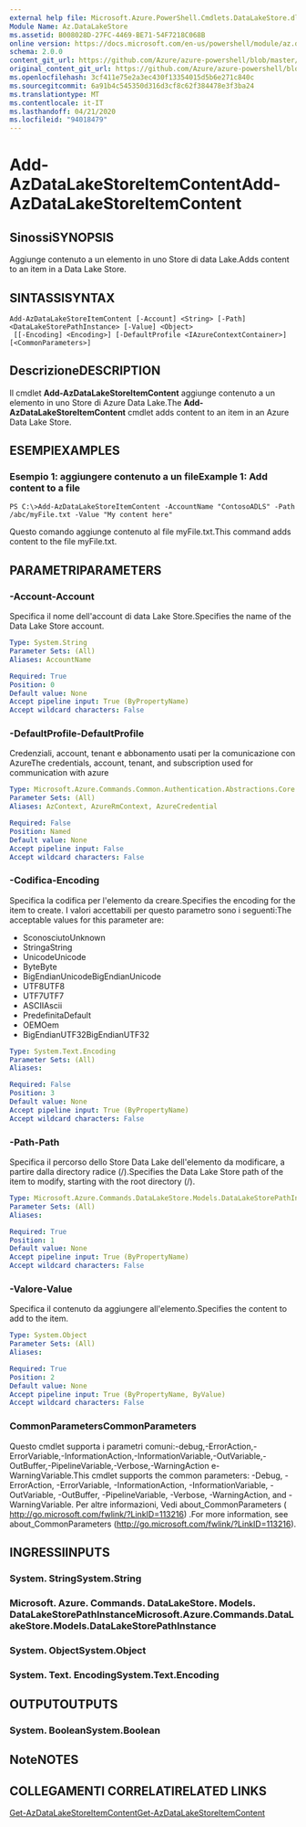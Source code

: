 ```yaml
---
external help file: Microsoft.Azure.PowerShell.Cmdlets.DataLakeStore.dll-Help.xml
Module Name: Az.DataLakeStore
ms.assetid: B008028D-27FC-4469-BE71-54F7218C068B
online version: https://docs.microsoft.com/en-us/powershell/module/az.datalakestore/add-azdatalakestoreitemcontent
schema: 2.0.0
content_git_url: https://github.com/Azure/azure-powershell/blob/master/src/DataLakeStore/DataLakeStore/help/Add-AzDataLakeStoreItemContent.md
original_content_git_url: https://github.com/Azure/azure-powershell/blob/master/src/DataLakeStore/DataLakeStore/help/Add-AzDataLakeStoreItemContent.md
ms.openlocfilehash: 3cf411e75e2a3ec430f13354015d5b6e271c840c
ms.sourcegitcommit: 6a91b4c545350d316d3cf8c62f384478e3f3ba24
ms.translationtype: MT
ms.contentlocale: it-IT
ms.lasthandoff: 04/21/2020
ms.locfileid: "94018479"
---
```

# <span data-ttu-id="240d3-101">Add-AzDataLakeStoreItemContent</span><span class="sxs-lookup"><span data-stu-id="240d3-101">Add-AzDataLakeStoreItemContent</span></span>

## <span data-ttu-id="240d3-102">Sinossi</span><span class="sxs-lookup"><span data-stu-id="240d3-102">SYNOPSIS</span></span>
<span data-ttu-id="240d3-103">Aggiunge contenuto a un elemento in uno Store di data Lake.</span><span class="sxs-lookup"><span data-stu-id="240d3-103">Adds content to an item in a Data Lake Store.</span></span>

## <span data-ttu-id="240d3-104">SINTASSI</span><span class="sxs-lookup"><span data-stu-id="240d3-104">SYNTAX</span></span>

```
Add-AzDataLakeStoreItemContent [-Account] <String> [-Path] <DataLakeStorePathInstance> [-Value] <Object>
 [[-Encoding] <Encoding>] [-DefaultProfile <IAzureContextContainer>] [<CommonParameters>]
```

## <span data-ttu-id="240d3-105">Descrizione</span><span class="sxs-lookup"><span data-stu-id="240d3-105">DESCRIPTION</span></span>
<span data-ttu-id="240d3-106">Il cmdlet **Add-AzDataLakeStoreItemContent** aggiunge contenuto a un elemento in uno Store di Azure Data Lake.</span><span class="sxs-lookup"><span data-stu-id="240d3-106">The **Add-AzDataLakeStoreItemContent** cmdlet adds content to an item in an Azure Data Lake Store.</span></span>

## <span data-ttu-id="240d3-107">ESEMPI</span><span class="sxs-lookup"><span data-stu-id="240d3-107">EXAMPLES</span></span>

### <span data-ttu-id="240d3-108">Esempio 1: aggiungere contenuto a un file</span><span class="sxs-lookup"><span data-stu-id="240d3-108">Example 1: Add content to a file</span></span>
```
PS C:\>Add-AzDataLakeStoreItemContent -AccountName "ContosoADLS" -Path /abc/myFile.txt -Value "My content here"
```

<span data-ttu-id="240d3-109">Questo comando aggiunge contenuto al file myFile.txt.</span><span class="sxs-lookup"><span data-stu-id="240d3-109">This command adds content to the file myFile.txt.</span></span>

## <span data-ttu-id="240d3-110">PARAMETRI</span><span class="sxs-lookup"><span data-stu-id="240d3-110">PARAMETERS</span></span>

### <span data-ttu-id="240d3-111">-Account</span><span class="sxs-lookup"><span data-stu-id="240d3-111">-Account</span></span>
<span data-ttu-id="240d3-112">Specifica il nome dell'account di data Lake Store.</span><span class="sxs-lookup"><span data-stu-id="240d3-112">Specifies the name of the Data Lake Store account.</span></span>

```yaml
Type: System.String
Parameter Sets: (All)
Aliases: AccountName

Required: True
Position: 0
Default value: None
Accept pipeline input: True (ByPropertyName)
Accept wildcard characters: False
```

### <span data-ttu-id="240d3-113">-DefaultProfile</span><span class="sxs-lookup"><span data-stu-id="240d3-113">-DefaultProfile</span></span>
<span data-ttu-id="240d3-114">Credenziali, account, tenant e abbonamento usati per la comunicazione con Azure</span><span class="sxs-lookup"><span data-stu-id="240d3-114">The credentials, account, tenant, and subscription used for communication with azure</span></span>

```yaml
Type: Microsoft.Azure.Commands.Common.Authentication.Abstractions.Core.IAzureContextContainer
Parameter Sets: (All)
Aliases: AzContext, AzureRmContext, AzureCredential

Required: False
Position: Named
Default value: None
Accept pipeline input: False
Accept wildcard characters: False
```

### <span data-ttu-id="240d3-115">-Codifica</span><span class="sxs-lookup"><span data-stu-id="240d3-115">-Encoding</span></span>
<span data-ttu-id="240d3-116">Specifica la codifica per l'elemento da creare.</span><span class="sxs-lookup"><span data-stu-id="240d3-116">Specifies the encoding for the item to create.</span></span>
<span data-ttu-id="240d3-117">I valori accettabili per questo parametro sono i seguenti:</span><span class="sxs-lookup"><span data-stu-id="240d3-117">The acceptable values for this parameter are:</span></span>
- <span data-ttu-id="240d3-118">Sconosciuto</span><span class="sxs-lookup"><span data-stu-id="240d3-118">Unknown</span></span>
- <span data-ttu-id="240d3-119">Stringa</span><span class="sxs-lookup"><span data-stu-id="240d3-119">String</span></span>
- <span data-ttu-id="240d3-120">Unicode</span><span class="sxs-lookup"><span data-stu-id="240d3-120">Unicode</span></span>
- <span data-ttu-id="240d3-121">Byte</span><span class="sxs-lookup"><span data-stu-id="240d3-121">Byte</span></span>
- <span data-ttu-id="240d3-122">BigEndianUnicode</span><span class="sxs-lookup"><span data-stu-id="240d3-122">BigEndianUnicode</span></span>
- <span data-ttu-id="240d3-123">UTF8</span><span class="sxs-lookup"><span data-stu-id="240d3-123">UTF8</span></span>
- <span data-ttu-id="240d3-124">UTF7</span><span class="sxs-lookup"><span data-stu-id="240d3-124">UTF7</span></span>
- <span data-ttu-id="240d3-125">ASCII</span><span class="sxs-lookup"><span data-stu-id="240d3-125">Ascii</span></span>
- <span data-ttu-id="240d3-126">Predefinita</span><span class="sxs-lookup"><span data-stu-id="240d3-126">Default</span></span>
- <span data-ttu-id="240d3-127">OEM</span><span class="sxs-lookup"><span data-stu-id="240d3-127">Oem</span></span>
- <span data-ttu-id="240d3-128">BigEndianUTF32</span><span class="sxs-lookup"><span data-stu-id="240d3-128">BigEndianUTF32</span></span>

```yaml
Type: System.Text.Encoding
Parameter Sets: (All)
Aliases:

Required: False
Position: 3
Default value: None
Accept pipeline input: True (ByPropertyName)
Accept wildcard characters: False
```

### <span data-ttu-id="240d3-129">-Path</span><span class="sxs-lookup"><span data-stu-id="240d3-129">-Path</span></span>
<span data-ttu-id="240d3-130">Specifica il percorso dello Store Data Lake dell'elemento da modificare, a partire dalla directory radice (/).</span><span class="sxs-lookup"><span data-stu-id="240d3-130">Specifies the Data Lake Store path of the item to modify, starting with the root directory (/).</span></span>

```yaml
Type: Microsoft.Azure.Commands.DataLakeStore.Models.DataLakeStorePathInstance
Parameter Sets: (All)
Aliases:

Required: True
Position: 1
Default value: None
Accept pipeline input: True (ByPropertyName)
Accept wildcard characters: False
```

### <span data-ttu-id="240d3-131">-Valore</span><span class="sxs-lookup"><span data-stu-id="240d3-131">-Value</span></span>
<span data-ttu-id="240d3-132">Specifica il contenuto da aggiungere all'elemento.</span><span class="sxs-lookup"><span data-stu-id="240d3-132">Specifies the content to add to the item.</span></span>

```yaml
Type: System.Object
Parameter Sets: (All)
Aliases:

Required: True
Position: 2
Default value: None
Accept pipeline input: True (ByPropertyName, ByValue)
Accept wildcard characters: False
```

### <span data-ttu-id="240d3-133">CommonParameters</span><span class="sxs-lookup"><span data-stu-id="240d3-133">CommonParameters</span></span>
<span data-ttu-id="240d3-134">Questo cmdlet supporta i parametri comuni:-debug,-ErrorAction,-ErrorVariable,-InformationAction,-InformationVariable,-OutVariable,-OutBuffer,-PipelineVariable,-Verbose,-WarningAction e-WarningVariable.</span><span class="sxs-lookup"><span data-stu-id="240d3-134">This cmdlet supports the common parameters: -Debug, -ErrorAction, -ErrorVariable, -InformationAction, -InformationVariable, -OutVariable, -OutBuffer, -PipelineVariable, -Verbose, -WarningAction, and -WarningVariable.</span></span> <span data-ttu-id="240d3-135">Per altre informazioni, Vedi about_CommonParameters ( http://go.microsoft.com/fwlink/?LinkID=113216) .</span><span class="sxs-lookup"><span data-stu-id="240d3-135">For more information, see about_CommonParameters (http://go.microsoft.com/fwlink/?LinkID=113216).</span></span>

## <span data-ttu-id="240d3-136">INGRESSI</span><span class="sxs-lookup"><span data-stu-id="240d3-136">INPUTS</span></span>

### <span data-ttu-id="240d3-137">System. String</span><span class="sxs-lookup"><span data-stu-id="240d3-137">System.String</span></span>

### <span data-ttu-id="240d3-138">Microsoft. Azure. Commands. DataLakeStore. Models. DataLakeStorePathInstance</span><span class="sxs-lookup"><span data-stu-id="240d3-138">Microsoft.Azure.Commands.DataLakeStore.Models.DataLakeStorePathInstance</span></span>

### <span data-ttu-id="240d3-139">System. Object</span><span class="sxs-lookup"><span data-stu-id="240d3-139">System.Object</span></span>

### <span data-ttu-id="240d3-140">System. Text. Encoding</span><span class="sxs-lookup"><span data-stu-id="240d3-140">System.Text.Encoding</span></span>

## <span data-ttu-id="240d3-141">OUTPUT</span><span class="sxs-lookup"><span data-stu-id="240d3-141">OUTPUTS</span></span>

### <span data-ttu-id="240d3-142">System. Boolean</span><span class="sxs-lookup"><span data-stu-id="240d3-142">System.Boolean</span></span>

## <span data-ttu-id="240d3-143">Note</span><span class="sxs-lookup"><span data-stu-id="240d3-143">NOTES</span></span>

## <span data-ttu-id="240d3-144">COLLEGAMENTI CORRELATI</span><span class="sxs-lookup"><span data-stu-id="240d3-144">RELATED LINKS</span></span>

[<span data-ttu-id="240d3-145">Get-AzDataLakeStoreItemContent</span><span class="sxs-lookup"><span data-stu-id="240d3-145">Get-AzDataLakeStoreItemContent</span></span>](./Get-AzDataLakeStoreItemContent.md)



